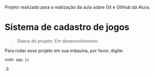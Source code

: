 Projeto realizado para a realização da aula sobre Git e GitHub da Alura.

<h1>Sistema de cadastro de jogos</h1>

> Status do projeto: Em desenvolvimento.

Para rodar esse projeto em sua máquina, por favor, digite:

```
node app.js
```

:3